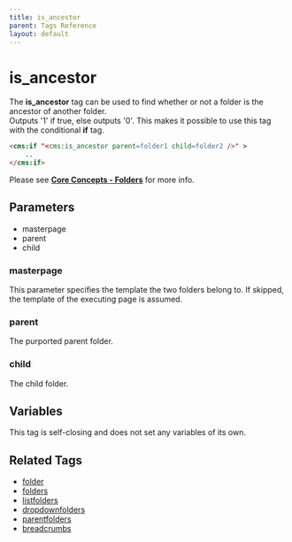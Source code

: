 ```yaml
---
title: is_ancestor
parent: Tags Reference
layout: default
---
```


# is_ancestor

The **is\_ancestor** tag can be used to find whether or not a folder is the ancestor of another folder.<br/>
Outputs '1' if true, else outputs '0'. This makes it possible to use this tag with the conditional **if** tag.

```html
<cms:if "<cms:is_ancestor parent=folder1 child=folder2 />" >
    ..
</cms:if>
```

Please see [**Core Concepts - Folders**](../../concepts/using-folders.html#parents-and-children) for more info.

## Parameters

* masterpage
* parent
* child

### masterpage

This parameter specifies the template the two folders belong to. If skipped, the template of the executing page is assumed.

### parent

The purported parent folder.

### child

The child folder.

## Variables

This tag is self-closing and does not set any variables of its own.

## Related Tags

* [folder](./folder.html)
* [folders](./folders.html)
* [listfolders](./listfolders.html)
* [dropdownfolders](./dropdownfolders.html)
* [parentfolders](./parentfolders.html)
* [breadcrumbs](./breadcrumbs.html)
